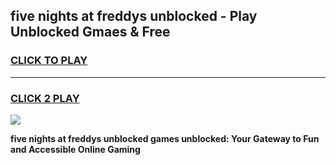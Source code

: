 
## five nights at freddys unblocked - Play Unblocked Gmaes & Free
<h3>
<a href="https://premium.freeplayer.one?title=five_nights_at_freddys_unblocked&ref=20F">CLICK TO PLAY</a></h3>
<hr>

<h3>
<a href="https://premium.freeplayer.one?title=five_nights_at_freddys_unblocked&ref=20F">CLICK 2 PLAY</a>
  
</h3>

<a href="https://premium.freeplayer.one?title=five_nights_at_freddys_unblocked&ref=20F/"><img src="https://clearcache.store/games.png"></a>


**five nights at freddys unblocked games unblocked: Your Gateway to Fun and Accessible Online Gaming**

